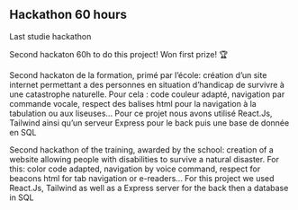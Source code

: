 ##  Hackathon 60 hours
Last studie hackathon 

Second hackaton 60h to do this project! Won first prize! 🏆

Second hackaton de la formation, primé par l’école: création d’un
site internet permettant a des personnes en situation d’handicap
de survivre à une catastrophe naturelle. Pour cela : code couleur
adapté, navigation par commande vocale, respect des balises
html pour la navigation à la tabulation ou aux liseuses...
Pour ce projet nous avons utilisé React.Js, Tailwind ainsi qu’un
serveur Express pour le back puis une base de donnée en SQL

Second hackathon of the training, awarded by the school: creation of a
website allowing people with disabilities
to survive a natural disaster. For this: color code
adapted, navigation by voice command, respect for beacons
html for tab navigation or e-readers...
For this project we used React.Js, Tailwind as well as a
Express server for the back then a database in SQL
